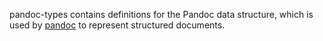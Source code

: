 pandoc-types contains definitions for the Pandoc data structure,
which is used by [pandoc](http://johnmacfarlane.net/pandoc) to represent
structured documents.
